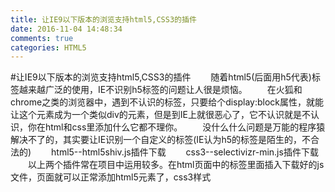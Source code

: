 ```yaml
---
title: 让IE9以下版本的浏览支持html5,CSS3的插件
date: 2016-11-04 14:48:34
comments: true
categories: HTML5
---
```


#让IE9以下版本的浏览支持html5,CSS3的插件
　　随着html5(后面用h5代表)标签越来越广泛的使用，IE不识别h5标签的问题让人很是烦恼。
　　在火狐和chrome之类的浏览器中，遇到不认识的标签，只要给个display:block属性，就能让这个元素成为一个类似div的元素，但是到IE上就很恶心了，它不认识就是不认识，你在html和css里添加什么它都不理你。
　　没什么什么问题是万能的程序猿解决不了的，其实要让IE识别一个自定义的标签(IE认为h5的标签是陌生的，不合法的)
　　html5--html5shiv.js插件下载
　　css3--selectivizr-min.js插件下载
　　以上两个插件常在项目中运用较多。在html页面中的<head>标签里面插入下载好的js文件，页面就可以正常添加html5元素了，css3样式
